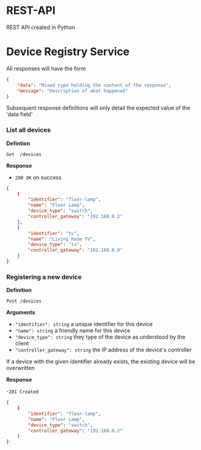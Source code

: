 # REST-API
REST API created in Python

# Device Registry Service 

All responses will have the form 

```json
{
	"data": "Mixed type holding the content of the response",
	"message": "Description of what happened"
}
```

Subsequent response definitions will only detail the expected value of the 'data field' 

### List all devices 

**Defintion**

`Get  /devices`

**Response**

- `200 OK` on success

```json 
{
	{
		"identifier": "floor-lamp",
		"name": "Floor Lamp", 
		"device_type": "switch", 
		"controller_gateway": "192.168.0.2"
	}, 
	{
		"identifier": "tv",
		"name": "Living Room TV", 
		"device_type": "tv", 
		"controller_gateway": "192.168.0.9"
	}
}
```

### Registering a new device 

**Definition**

`Post /devices`

**Arguments**

- `"identifier": string` a unique identifier for this device
- `"name": string` a friendly name for this device 
- `"device_type": string` they type of the device as understood by the client 
- `"controller_gateway": string` the IP address of the device's controller

If a device with the given identifier already exists, the existing device will be overwritten 

**Response**

-`201 Created`

```json 
{
	{
		"identifier": "floor-lamp",
		"name": "Floor Lamp", 
		"device_type": "switch", 
		"controller_gateway": "192.168.0.2"
	}
}
```


